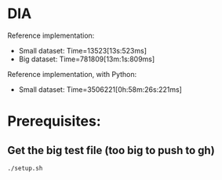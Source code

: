 # DIA

Reference implementation:

- Small dataset: Time=13523[13s:523ms]
- Big dataset: Time=781809[13m:1s:809ms]

Reference implementation, with Python:

- Small dataset: Time=3506221[0h:58m:26s:221ms]

# Prerequisites:

## Get the big test file (too big to push to gh)

`./setup.sh`
